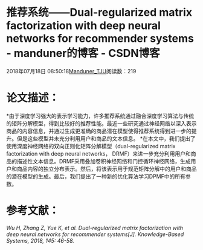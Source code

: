 
# 推荐系统——Dual-regularized matrix factorization with deep neural networks for recommender systems - manduner的博客 - CSDN博客


2018年07月18日 08:50:18[Manduner_TJU](https://me.csdn.net/manduner)阅读数：219


# 论文描述：
*由于深度学习强大的表示学习能力，许多推荐系统通过融合深度学习算法与传统的矩阵分解模型，得到比较好的推荐性能。最近一些研究通过神经网络以深入表示商品的内容信息，并通过生成更准确的商品潜在模型使得推荐系统得到进一步的提升。但是这些模型并未充分利用用户和商品的文本信息。
*在本文中，我们提出了使用深度神经网络的双向正则化矩阵分解模型（dual-regularized matrix factorization with deep neural networks， DRMF）来进一步充分利用用户和商品的描述性文本信息。DRMF采用叠加卷积神经网络和门控循环神经网络，生成用户和商品内容的独立分布表示。然后，将该表示用于规范矩阵分解中的用户和商品的潜在模型的生成。最后，我们提出了一种新的优化算法学习DPMF中的所有参数。

# 参考文献：
*Wu H, Zhang Z, Yue K, et al. Dual-regularized matrix factorization with deep neural networks for recommender systems[J]. Knowledge-Based Systems, 2018, 145: 46-58.*

